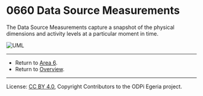 <!-- SPDX-License-Identifier: CC-BY-4.0 -->
<!-- Copyright Contributors to the ODPi Egeria project. -->

# 0660 Data Source Measurements

The Data Source Measurements capture a snapshot of the physical
dimensions and activity levels at a particular moment in time.

![UML](0660-Data-Source-Measurements.png#pagewidth)


---

* Return to [Area 6](Area-6-models.md).
* Return to [Overview](.).

----
License: [CC BY 4.0](https://creativecommons.org/licenses/by/4.0/),
Copyright Contributors to the ODPi Egeria project.